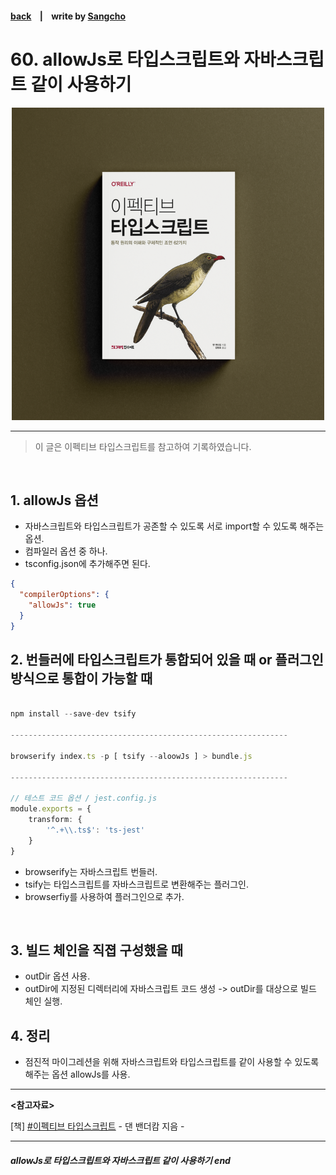 #### [back](../../../README.md) &nbsp;&nbsp; | &nbsp;&nbsp; write by [Sangcho](sangcho)

# 60. allowJs로 타입스크립트와 자바스크립트 같이 사용하기

<p align="center" style="width:500px; margin: 0 auto">
    <img src="../../image/main.png">
</p>

---

> 이 글은 이펙티브 타입스크립트를 참고하여 기록하였습니다.

<br>

## 1. allowJs 옵션

- 자바스크립트와 타입스크립트가 공존할 수 있도록 서로 import할 수 있도록 해주는 옵션.
- 컴파일러 옵션 중 하나.
- tsconfig.json에 추가해주면 된다.

```json
{
  "compilerOptions": {
    "allowJs": true
  }
}
```

## 2. 번들러에 타입스크립트가 통합되어 있을 때 or 플러그인 방식으로 통합이 가능할 때 

```typescript

npm install --save-dev tsify 

--------------------------------------------------------------

browserify index.ts -p [ tsify --aloowJs ] > bundle.js

--------------------------------------------------------------

// 테스트 코드 옵션 / jest.config.js
module.exports = {
    transform: {
        '^.+\\.ts$': 'ts-jest'
    }
}

```

- browserify는 자바스크립트 번들러.
- tsify는 타입스크립트를 자바스크립트로 변환해주는 플러그인.
- browserfiy를 사용하여 플러그인으로 추가.

<br/>

## 3. 빌드 체인을 직졉 구성했을 때 

- outDir 옵션 사용.
- outDir에 지정된 디렉터리에 자바스크립트 코드 생성 -> outDir를 대상으로 빌드 체인 실행.
## 4. 정리

- 점진적 마이그레션을 위해 자바스크립트와 타입스크립트를 같이 사용할 수 있도록 해주는 옵션 allowJs를 사용.

---

<strong><참고자료></strong>

[책] [#이펙티브 타입스크립트][effective-typescript] - 댄 밴더캄 지음 -

---

##### allowJs로 타입스크립트와 자바스크립트 같이 사용하기 end

[effective-typescript]: https://www.aladin.co.kr/shop/wproduct.aspx?ItemId=273193135&start=slayer
[sangcho]: https://github.com/SangchoKim
[taeHyen]: https://github.com/rlaxogus0517
[kangHyen]: https://github.com/bebekh1216
[sumin]: https://github.com/ttumzzi